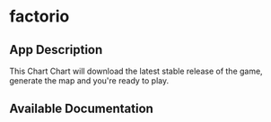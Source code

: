 # factorio

## App Description

This Chart Chart will download the latest stable release of the game, generate the map and you're ready to play.

## Available Documentation

